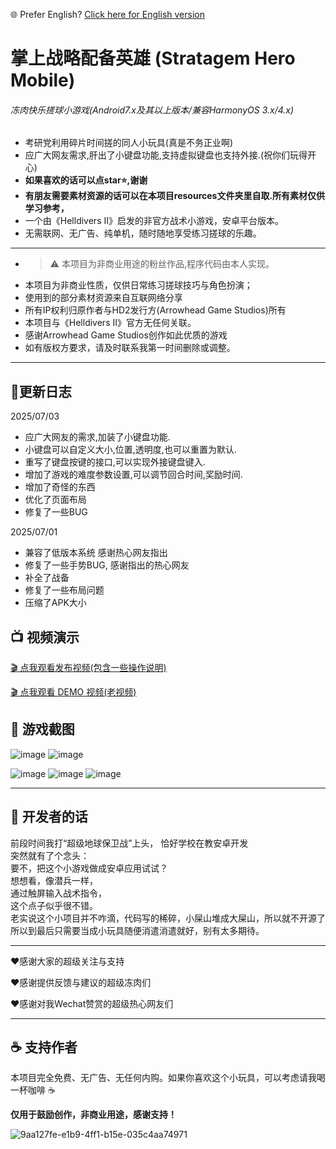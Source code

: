 🌐 Prefer English? [Click here for English version](./readme_en.md)

# 掌上战略配备英雄 (Stratagem Hero Mobile)
###### 冻肉快乐搓球小游戏(Android7.x及其以上版本/兼容HarmonyOS 3.x/4.x)

- 考研党利用碎片时间搓的同人小玩具(真是不务正业啊)
- 应广大网友需求,肝出了小键盘功能,支持虚拟键盘也支持外接.(祝你们玩得开心)
- **如果喜欢的话可以点star⭐,谢谢**
- **有朋友需要素材资源的话可以在本项目resources文件夹里自取.所有素材仅供学习参考，**
- 一个由《Helldivers II》启发的非官方战术小游戏，安卓平台版本。
- 无需联网、无广告、纯单机，随时随地享受练习搓球的乐趣。

---

- > ⚠️ 本项目为非商业用途的粉丝作品,程序代码由本人实现。
- 本项目为非商业性质，仅供日常练习搓球技巧与角色扮演；
- 使用到的部分素材资源来自互联网络分享
- 所有IP权利归原作者与HD2发行方(Arrowhead Game Studios)所有
- 本项目与《Helldivers II》官方无任何关联。
- 感谢Arrowhead Game Studios创作如此优质的游戏
- 如有版权方要求，请及时联系我第一时间删除或调整。

---
## 📱更新日志
2025/07/03
- 应广大网友的需求,加装了小键盘功能.
- 小键盘可以自定义大小,位置,透明度,也可以重置为默认.
- 重写了键盘按键的接口,可以实现外接键盘键入.
- 增加了游戏的难度参数设置,可以调节回合时间,奖励时间.
- 增加了奇怪的东西
- 优化了页面布局
- 修复了一些BUG

2025/07/01
- 兼容了低版本系统 感谢热心网友指出
- 修复了一些手势BUG, 感谢指出的热心网友
- 补全了战备
- 修复了一些布局问题
- 压缩了APK大小


## 📺 视频演示
[🎬 点我观看发布视频(包含一些操作说明)](https://www.bilibili.com/video/BV1Jc33zrEBr/)

[🎬 点我观看 DEMO 视频(老视频)](https://www.bilibili.com/video/BV1PhKyzaEV1/?vd_source=8852e2aa7ede0a4cb6d210bc8f9f27cc#reply114759361895965)

## 📸 游戏截图
![image](https://github.com/user-attachments/assets/a6270849-145d-45f0-af9c-ec04ba0ec2fe)
![image](https://github.com/user-attachments/assets/7ebbd361-d213-4c59-b50a-c1ef707c2230)

![image](https://github.com/user-attachments/assets/f87a8e53-2501-42fa-bf45-ba0b53e341f4)
![image](https://github.com/user-attachments/assets/783be7f0-b843-45e6-97ab-31310fc6ec69)
![image](https://github.com/user-attachments/assets/10d028a3-f0ac-4624-9d3b-88f4608b945d)


---

## 🧠 开发者的话
前段时间我打“超级地球保卫战”上头， 恰好学校在教安卓开发  
突然就有了个念头：  
要不，把这个小游戏做成安卓应用试试？  
想想看，像潜兵一样，  
通过触屏输入战术指令，  
这个点子似乎很不错。  
老实说这个小项目并不咋滴，代码写的稀碎，小屎山堆成大屎山，所以就不开源了  
所以到最后只需要当成小玩具随便消遣消遣就好，别有太多期待。  

---

♥感谢大家的超级关注与支持

♥感谢提供反馈与建议的超级冻肉们

♥感谢对我Wechat赞赏的超级热心网友们

---
## ☕ 支持作者

本项目完全免费、无广告、无任何内购。如果你喜欢这个小玩具，可以考虑请我喝一杯咖啡 ☕️

**仅用于鼓励创作，非商业用途，感谢支持！**

![9aa127fe-e1b9-4ff1-b15e-035c4aa74971](https://github.com/user-attachments/assets/accb37e1-195e-448f-8340-51acd550b816)

